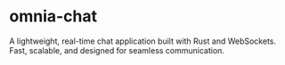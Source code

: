 # omnia-chat
A lightweight, real-time chat application built with Rust and WebSockets. Fast, scalable, and designed for seamless communication.

